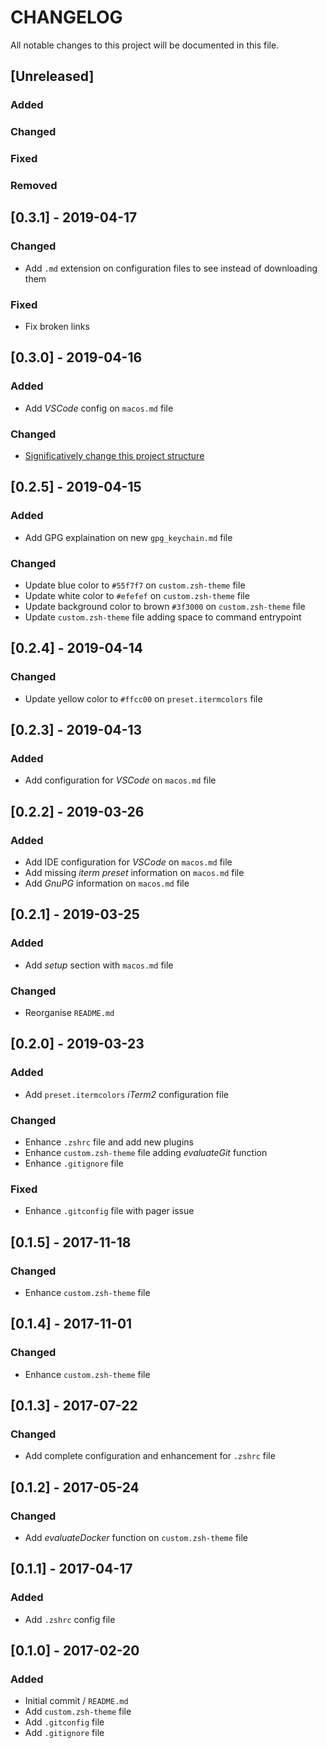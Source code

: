 # CHANGELOG

All notable changes to this project will be documented in this file.

## [Unreleased]

### Added
### Changed
### Fixed
### Removed



## [0.3.1] - 2019-04-17

### Changed

- Add `.md` extension on configuration files to see instead of downloading them

### Fixed

- Fix broken links

## [0.3.0] - 2019-04-16

### Added

- Add _VSCode_ config on `macos.md` file

### Changed

- [Significatively change this project structure](https://github.com/NitnekB/personal_wiki/issues/11)

## [0.2.5] - 2019-04-15

### Added

- Add GPG explaination on new `gpg_keychain.md` file

### Changed

- Update blue color to `#55f7f7` on `custom.zsh-theme` file
- Update white color to `#efefef` on `custom.zsh-theme` file
- Update background color to brown `#3f3000` on `custom.zsh-theme` file
- Update `custom.zsh-theme` file adding space to command entrypoint

## [0.2.4] - 2019-04-14

### Changed

- Update yellow color to `#ffcc00` on `preset.itermcolors` file

## [0.2.3] - 2019-04-13

### Added

- Add configuration for _VSCode_ on `macos.md` file

## [0.2.2] - 2019-03-26

### Added

- Add IDE configuration for _VSCode_ on `macos.md` file
- Add missing _iterm preset_ information on `macos.md` file
- Add _GnuPG_ information on `macos.md` file

## [0.2.1] - 2019-03-25

### Added

- Add _setup_ section with `macos.md` file

### Changed

- Reorganise `README.md`

## [0.2.0] - 2019-03-23

### Added

- Add `preset.itermcolors` _iTerm2_ configuration file

### Changed

- Enhance `.zshrc` file and add new plugins
- Enhance `custom.zsh-theme` file adding _evaluateGit_ function
- Enhance `.gitignore` file

### Fixed

- Enhance `.gitconfig` file with pager issue

## [0.1.5] - 2017-11-18

### Changed

- Enhance `custom.zsh-theme` file

## [0.1.4] - 2017-11-01

### Changed

- Enhance `custom.zsh-theme` file

## [0.1.3] - 2017-07-22

### Changed

- Add complete configuration and enhancement for `.zshrc` file

## [0.1.2] - 2017-05-24

### Changed

- Add _evaluateDocker_ function on `custom.zsh-theme` file

## [0.1.1] - 2017-04-17

### Added

- Add `.zshrc` config file

## [0.1.0] - 2017-02-20

### Added

- Initial commit / `README.md`
- Add `custom.zsh-theme` file
- Add `.gitconfig` file
- Add `.gitignore` file
